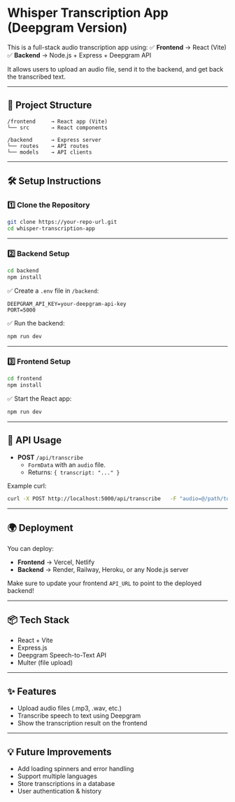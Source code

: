 
# Whisper Transcription App (Deepgram Version)

This is a full-stack audio transcription app using:
✅ **Frontend** → React (Vite)  
✅ **Backend** → Node.js + Express + Deepgram API

It allows users to upload an audio file, send it to the backend, and get back the transcribed text.

---

## 📁 Project Structure

```
/frontend     → React app (Vite)
└── src       → React components

/backend      → Express server
└── routes    → API routes
└── models    → API clients
```

---

## 🛠 Setup Instructions

### 1️⃣ Clone the Repository
```bash
git clone https://your-repo-url.git
cd whisper-transcription-app
```

---

### 2️⃣ Backend Setup

```bash
cd backend
npm install
```

✅ Create a `.env` file in `/backend`:
```
DEEPGRAM_API_KEY=your-deepgram-api-key
PORT=5000
```

✅ Run the backend:
```bash
npm run dev
```

---

### 3️⃣ Frontend Setup

```bash
cd frontend
npm install
```

✅ Start the React app:
```bash
npm run dev
```

---

## 🔗 API Usage

- **POST** `/api/transcribe`
    - `FormData` with an `audio` file.
    - Returns: `{ transcript: "..." }`

Example curl:
```bash
curl -X POST http://localhost:5000/api/transcribe   -F "audio=@/path/to/your/audiofile.mp3"
```

---

## 🌍 Deployment

You can deploy:
- **Frontend** → Vercel, Netlify
- **Backend** → Render, Railway, Heroku, or any Node.js server

Make sure to update your frontend `API_URL` to point to the deployed backend!

---

## 📦 Tech Stack

- React + Vite
- Express.js
- Deepgram Speech-to-Text API
- Multer (file upload)

---

## ✨ Features

- Upload audio files (.mp3, .wav, etc.)
- Transcribe speech to text using Deepgram
- Show the transcription result on the frontend

---

## 💡 Future Improvements

- Add loading spinners and error handling
- Support multiple languages
- Store transcriptions in a database
- User authentication & history
